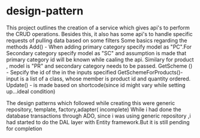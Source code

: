 # design-pattern
This project outlines the creation of a service which gives api's to perform the CRUD operations. Besides this, it also has some api's to handle specific requests of pulling data based on some filters
Some basics regarding the methods
Add() - When adding primary category specify model as "PC".For Secondary category specify model as "SC" and assumption is made that primary category id will be known while caaling the api. Similary for product , model is "PR" and secondary category needs to be passed.
GetScheme () - Sepcify the id of the in the inputs specified
GetSchemeForProducts()- input is a list of a class, whose member is product id and quantity ordered.
Update() - is made based on shortcode(since id might vary while setting up...ideal condition)

The design patterns which followed while creating this were generic repository, template, factory,adapter( incomplete)
While i had done the database transactions through ADO, since i was using generic repository ,i had started to do the DAL layer with Entity framework.But it is still pending for completion


